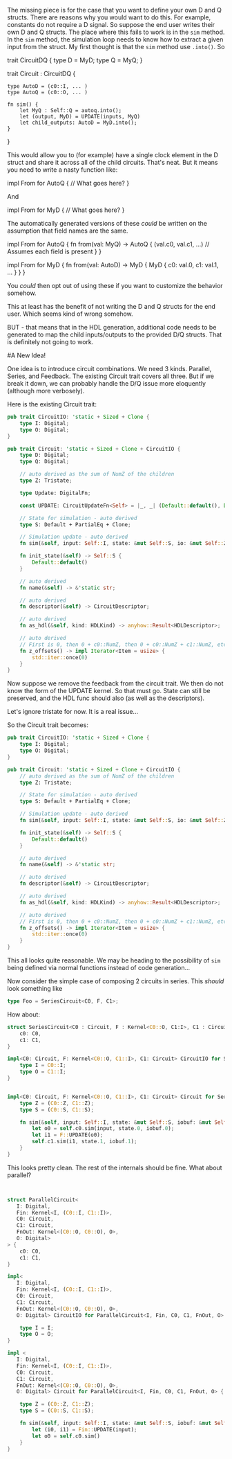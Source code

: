 The missing piece is for the case that you want to define your own D and Q structs.
There are reasons why you would want to do this.  For example, constants do not require
a D signal.  So suppose the end user writes their own D and Q structs.  The place 
where this fails to work is in the `sim` method.   In the `sim` method, the 
simulation loop needs to know how to extract a given input from the struct.  My first
thought is that the `sim` method use `.into()`.   So

trait CircuitDQ {
    type D = MyD;
    type Q = MyQ;
}

trait Circuit : CircuitDQ {

    type AutoD = (c0::I, ... )
    type AutoQ = (c0::O, ... )

    fn sim() {
        let MyQ : Self::Q = autoq.into();
        let (output, MyD) = UPDATE(inputs, MyQ)
        let child_outputs: AutoD = MyD.into();
    }

}

This would allow you to (for example) have a single clock element in the D struct and 
share it across all of the child circuits.  That's neat.  But it means you need to write
a nasty function like:

impl From<MyQ> for AutoQ {
    // What goes here?
}

And

impl From<AutoD> for MyD {
    // What goes here?
}

The automatically generated versions of these _could_ be written on the assumption that
field names are the same.

impl From<MyQ> for AutoQ {
    fn from(val: MyQ) -> AutoQ {
        (val.c0, val.c1, ...) // Assumes each field is present
    }
}

impl From<AutoD> for MyD {
    fn from(val: AutoD) -> MyD {
        MyD {
            c0: val.0,
            c1: val.1,
            ...
        }
    }
}

You _could_ then opt out of using these if you want to customize the behavior somehow.

This at least has the benefit of not writing the D and Q structs for the end user.  Which
seems kind of wrong somehow.

BUT - that means that in the HDL generation, additional code needs to be generated to map
the child inputs/outputs to the provided D/Q structs.  That is definitely not going to work.


#A New Idea!


One idea is to introduce circuit combinations.  We need 3 kinds.  Parallel, Series, and Feedback.
The existing Circuit trait covers all three.  But if we break it down, we can probably handle
the D/Q issue more eloquently (although more verbosely).

Here is the existing Circuit trait:

```rust
pub trait CircuitIO: 'static + Sized + Clone {
    type I: Digital;
    type O: Digital;
}

pub trait Circuit: 'static + Sized + Clone + CircuitIO {
    type D: Digital;
    type Q: Digital;

    // auto derived as the sum of NumZ of the children
    type Z: Tristate;

    type Update: DigitalFn;

    const UPDATE: CircuitUpdateFn<Self> = |_, _| (Default::default(), Default::default());

    // State for simulation - auto derived
    type S: Default + PartialEq + Clone;

    // Simulation update - auto derived
    fn sim(&self, input: Self::I, state: &mut Self::S, io: &mut Self::Z) -> Self::O;

    fn init_state(&self) -> Self::S {
        Default::default()
    }

    // auto derived
    fn name(&self) -> &'static str;

    // auto derived
    fn descriptor(&self) -> CircuitDescriptor;

    // auto derived
    fn as_hdl(&self, kind: HDLKind) -> anyhow::Result<HDLDescriptor>;

    // auto derived
    // First is 0, then 0 + c0::NumZ, then 0 + c0::NumZ + c1::NumZ, etc
    fn z_offsets() -> impl Iterator<Item = usize> {
        std::iter::once(0)
    }
}
```

Now suppose we remove the feedback from the circuit trait.  We then do not
know the form of the UPDATE kernel.  So that must go.  State can still
be preserved, and the HDL func should also (as well as the descriptors).

Let's ignore tristate for now.  It is a real issue...

So the Circuit trait becomes:

```rust
pub trait CircuitIO: 'static + Sized + Clone {
    type I: Digital;
    type O: Digital;
}

pub trait Circuit: 'static + Sized + Clone + CircuitIO {
    // auto derived as the sum of NumZ of the children
    type Z: Tristate;

    // State for simulation - auto derived
    type S: Default + PartialEq + Clone;

    // Simulation update - auto derived
    fn sim(&self, input: Self::I, state: &mut Self::S, io: &mut Self::Z) -> Self::O;

    fn init_state(&self) -> Self::S {
        Default::default()
    }

    // auto derived
    fn name(&self) -> &'static str;

    // auto derived
    fn descriptor(&self) -> CircuitDescriptor;

    // auto derived
    fn as_hdl(&self, kind: HDLKind) -> anyhow::Result<HDLDescriptor>;

    // auto derived
    // First is 0, then 0 + c0::NumZ, then 0 + c0::NumZ + c1::NumZ, etc
    fn z_offsets() -> impl Iterator<Item = usize> {
        std::iter::once(0)
    }
}
```

This all looks quite reasonable.  We may be heading to the possibility of `sim` being defined
via normal functions instead of code generation...

Now consider the simple case of composing 2 circuits in series.  This _should_ look something like

```rust
type Foo = SeriesCircuit<C0, F, C1>;
```

How about:

```rust
struct SeriesCircuit<C0 : Circuit, F : Kernel<C0::O, C1:I>, C1 : Circuit> {
    c0: C0,
    c1: C1,
}

impl<C0: Circuit, F: Kernel<C0::O, C1::I>, C1: Circuit> CircuitIO for SeriesCircuit<C0, F, C1> {
    type I = C0::I;
    type O = C1::I;
}


impl<C0: Circuit, F: Kernel<C0::O, C1::I>, C1: Circuit> Circuit for SeriesCircuit<C0, F, C1> {
    type Z = (C0::Z, C1::Z);
    type S = (C0::S, C1::S);

    fn sim(&self, input: Self::I, state: &mut Self::S, iobuf: &mut Self::Z) -> Self::O {
        let o0 = self.c0.sim(input, state.0, iobuf.0);
        let i1 = F::UPDATE(o0);
        self.c1.sim(i1, state.1, iobuf.1);
    }
}
```

This looks pretty clean.  The rest of the internals should be fine.  What about parallel?

```rust


struct ParallelCircuit<
   I: Digital, 
   Fin: Kernel<I, (C0::I, C1::I)>, 
   C0: Circuit, 
   C1: Circuit, 
   FnOut: Kernel<(C0::O, C0::O), O>, 
   O: Digital>
> {
    c0: C0,
    c1: C1,
}

impl<
   I: Digital, 
   Fin: Kernel<I, (C0::I, C1::I)>, 
   C0: Circuit, 
   C1: Circuit, 
   FnOut: Kernel<(C0::O, C0::O), O>, 
   O: Digital> CircuitIO for ParallelCircuit<I, Fin, C0, C1, FnOut, O> {

    type I = I;
    type O = O;
}

impl <
   I: Digital, 
   Fin: Kernel<I, (C0::I, C1::I)>, 
   C0: Circuit, 
   C1: Circuit, 
   FnOut: Kernel<(C0::O, C0::O), O>, 
   O: Digital> Circuit for ParallelCircuit<I, Fin, C0, C1, FnOut, O> {

    type Z = (C0::Z, C1::Z);
    type S = (C0::S, C1::S);

    fn sim(&self, input: Self::I, state: &mut Self::S, iobuf: &mut Self::Z) -> Self::O {
        let (i0, i1) = Fin::UPDATE(input);
        let o0 = self.c0.sim()
    }
}
```



